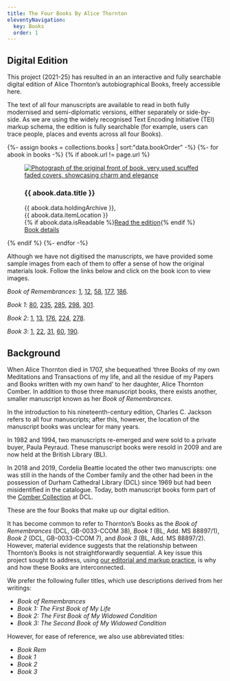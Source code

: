 ```yaml
---
title: The Four Books By Alice Thornton
eleventyNavigation:
  key: Books
  order: 1
---
```


## Digital Edition

This project (2021-25) has resulted in an an interactive and fully searchable digital edition of Alice Thornton’s autobiographical Books, freely accessible here.

The text of all four manuscripts are available to read in both fully modernised and semi-diplomatic versions, either separately or side-by-side. As we are using the widely recognised Text Encoding Initiative (TEI) markup schema, the edition is fully searchable (for example, users can trace people, places and events across all four Books).

<div class="bookshelf">
  {%- assign books = collections.books | sort:"data.bookOrder" -%}
  {%- for abook in books -%}
    {% if abook.url != page.url %}
      <figure class="book columns">
        <a href="{{ abook.url | url }}" class="column is-half">
          <img src="{{ abook.data.image }}" alt="Photograph of the original front of book, very used scuffed faded covers, showcasing charm and elegance">
        </a>
        <div class="column is-half is-flex is-flex-direction-column">
          <h3>{{ abook.data.title }}</h3>
          <figcaption>
            {{ abook.data.holdingArchive }},<br>
            {{ abook.data.itemLocation }}
          </figcaption>
          <div class="book-buttons">
          {% if abook.data.isReadable %}<a href="viewer/?p0.do={{ abook.fileSlug }}&p0.vi=modern" class="button is-primary">Read the edition</a>{% endif %}<br>
            <a href="{{ abook.url | url }}" class="button is-secondary">Book details</a>
          </div>
        </div>
      </figure>
    {% endif %}
  {%- endfor -%}
</div>

Although we have not digitised the manuscripts, we have provided some sample images from each of them to offer a sense of how the original materials look. Follow the links below and click on the book icon to view images.

*Book of Remembrances*: [1](https://thornton.kdl.kcl.ac.uk/edition/?p0.lo=p.1&p0.vi=modern), [12](https://thornton.kdl.kcl.ac.uk/edition/?p0.lo=p.12&p0.vi=modern), [58](https://thornton.kdl.kcl.ac.uk/edition/?p0.lo=p.58&p0.vi=modern), [177](https://thornton.kdl.kcl.ac.uk/edition/?p0.lo=p.177&p0.vi=modern), [186](https://thornton.kdl.kcl.ac.uk/edition/?p0.lo=p.186&p0.vi=modern).

*Book 1*: [80](https://thornton.kdl.kcl.ac.uk/edition/?p0.do=book_one&p0.lo=p.80&p0.vi=modern), [235](https://thornton.kdl.kcl.ac.uk/edition/?p0.do=book_one&p0.lo=p.235&p0.vi=modern), [285](https://thornton.kdl.kcl.ac.uk/edition/?p0.do=book_one&p0.lo=p.285&p0.vi=modern), [298](https://thornton.kdl.kcl.ac.uk/edition/?p0.do=book_one&p0.lo=p.298&p0.vi=modern), [301](https://thornton.kdl.kcl.ac.uk/edition/?p0.do=book_one&p0.lo=p.301&p0.vi=modern).

*Book 2*: [1](https://thornton.kdl.kcl.ac.uk/edition/?p0.do=book_two&p0.lo=p.1&p0.vi=modern), [13](https://thornton.kdl.kcl.ac.uk/edition/?p0.do=book_two&p0.lo=p.13&p0.vi=modern), [176](https://thornton.kdl.kcl.ac.uk/edition/?p0.do=book_two&p0.lo=p.176&p0.vi=modern), [224](https://thornton.kdl.kcl.ac.uk/edition/?p0.do=book_two&p0.lo=p.224&p0.vi=modern), [278](https://thornton.kdl.kcl.ac.uk/edition/?p0.do=book_two&p0.lo=p.278&p0.vi=modern).

*Book 3*: [1](https://thornton.kdl.kcl.ac.uk/edition/?p0.do=book_three&p0.lo=p.1&p0.vi=modern), [22](https://thornton.kdl.kcl.ac.uk/edition/?p0.do=book_three&p0.lo=p.22&p0.vi=modern), [31](https://thornton.kdl.kcl.ac.uk/edition/?p0.do=book_three&p0.lo=p.31&p0.vi=modern), [60](https://thornton.kdl.kcl.ac.uk/edition/?p0.do=book_three&p0.lo=p.60&p0.vi=modern), [190](https://thornton.kdl.kcl.ac.uk/edition/?p0.do=book_three&p0.lo=p.190&p0.vi=modern).


## Background

When Alice Thornton died in 1707, she bequeathed ‘three Books of my own Meditations and Transactions of my life, and all the residue of my Papers and Books written with my own hand’ to her daughter, Alice Thornton Comber. In addition to those three manuscript books, there exists another, smaller manuscript known as her _Book of Remembrances_.

In the introduction to his nineteenth-century edition, Charles C. Jackson refers to all four manuscripts; after this, however, the location of the manuscript books was unclear for many years.

In 1982 and 1994, two manuscripts re-emerged and were sold to a private buyer, Paula Peyraud. These manuscript books were resold in 2009 and are now held at the British Library (BL).

In 2018 and 2019, Cordelia Beattie located the other two manuscripts: one was still in the hands of the Comber family and the other had been in the possession of Durham Cathedral Library (DCL) since 1969 but had been misidentified in the catalogue. Today, both manuscript books form part of the [Comber Collection](https://n2t.durham.ac.uk/ark:/32150/s2hm50tr76x.xml) at DCL.

These are the four Books that make up our digital edition.

It has become common to refer to Thornton’s Books as the _Book of Remembrances_ (DCL, GB-0033-CCOM 38), _Book 1_ (BL, Add. MS 88897/1), _Book 2_ (DCL, GB-0033-CCOM 7), and _Book 3_ (BL, Add. MS 88897/2). However, material evidence suggests that the relationship between Thornton’s Books is not straightforwardly sequential. A key issue this project sought to address, using [our editorial and markup practice](https://thornton.kdl.kcl.ac.uk/edition/guidelines/), is why and how these Books are interconnected.

We prefer the following fuller titles, which use descriptions derived from her writings:

- _Book of Remembrances_
- _Book 1: The First Book of My Life_
- _Book 2: The First Book of My Widowed Condition_
- _Book 3: The Second Book of My Widowed Condition_

However, for ease of reference, we also use abbreviated titles:

- _Book Rem_
- _Book 1_
- _Book 2_
- _Book 3_
